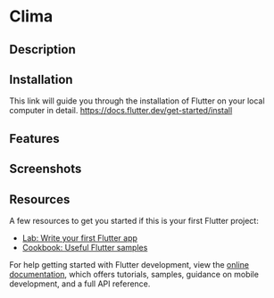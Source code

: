 # Clima



## Description 



## Installation 

This link will guide you through the installation of Flutter on your local computer in detail.
https://docs.flutter.dev/get-started/install

## Features



## Screenshots 


## Resources
A few resources to get you started if this is your first Flutter project:

- [Lab: Write your first Flutter app](https://docs.flutter.dev/get-started/codelab)
- [Cookbook: Useful Flutter samples](https://docs.flutter.dev/cookbook)

For help getting started with Flutter development, view the
[online documentation](https://docs.flutter.dev/), which offers tutorials,
samples, guidance on mobile development, and a full API reference.
